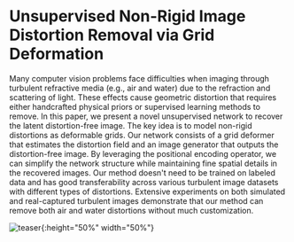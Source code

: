 # Unsupervised Non-Rigid Image Distortion Removal via Grid Deformation

Many computer vision problems face difficulties when imaging through turbulent refractive media (e.g., air and water) due to the refraction and scattering of light. These effects cause geometric distortion that requires either handcrafted physical priors or supervised learning methods to remove. In this paper, we present a novel unsupervised network to recover the latent distortion-free image. The key idea is to model non-rigid distortions as deformable grids. Our network consists of a grid deformer that estimates the distortion field and an image generator that outputs the distortion-free image. By leveraging the positional encoding operator, we can simplify the network structure while maintaining fine spatial details in the recovered images. Our method doesn't need to be trained on labeled data and has good transferability across various turbulent image datasets with different types of distortions. Extensive experiments on both simulated and real-captured turbulent images demonstrate that our method can remove both air and water distortions without much customization. 

![teaser](https://user-images.githubusercontent.com/22784070/129606461-13390c92-9e59-4f0f-8fad-e2111e7ada24.png){:height="50%" width="50%"}
